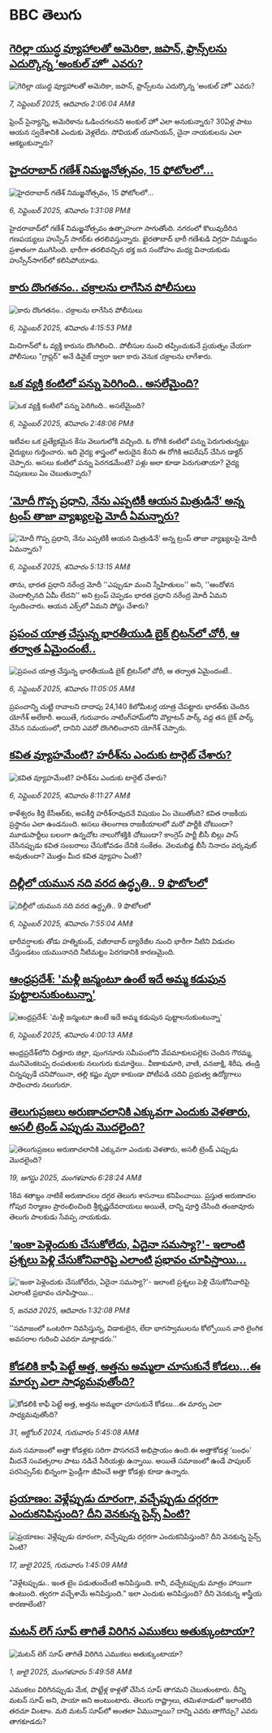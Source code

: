 # BBC తెలుగు## [గెరిల్లా యుద్ధ వ్యూహాలతో అమెరికా, జపాన్, ఫ్రాన్స్‌లను ఎదుర్కొన్న ‘అంకుల్ హో’ ఎవరు?](https://www.bbc.com/telugu/articles/c0r081e5rdyo?at_medium=RSS&at_campaign=rss?at_campaign=githubrss)![గెరిల్లా యుద్ధ వ్యూహాలతో అమెరికా, జపాన్, ఫ్రాన్స్‌లను ఎదుర్కొన్న ‘అంకుల్ హో’ ఎవరు?](https://ichef.bbci.co.uk/ace/ws/240/cpsprodpb/91bf/live/0a8f21f0-8a73-11f0-8ba8-9d1af6a803b3.jpg)_7, సెప్టెంబర్ 2025, ఆదివారం 2:06:04 AMకి_ఫ్రెంచ్ సైన్యాన్ని, అమెరికాను ఓడించగలనని అంకుల్ హో ఎలా అనుకున్నారు? 30ఏళ్ల పాటు ఆయన స్వదేశానికి ఎందుకు వెళ్లలేదు. సోవియట్ యూనియన్, చైనా నాయకులను ఎలా ఆకట్టుకున్నారు?## [హైదరాబాద్‌ గణేశ్ నిమజ్జనోత్సవం, 15 ఫోటోలలో...](https://www.bbc.com/telugu/articles/cx2p0mgzz7mo?at_medium=RSS&at_campaign=rss?at_campaign=githubrss)![హైదరాబాద్‌ గణేశ్ నిమజ్జనోత్సవం, 15 ఫోటోలలో...](https://ichef.bbci.co.uk/ace/ws/240/cpsprodpb/317a/live/d6ad4040-8b23-11f0-ab0b-373eee7fb9da.jpg)_6, సెప్టెంబర్ 2025, శనివారం 1:31:08 PMకి_హైదరాబాద్‌లో గణేశ్ నిమజ్జనోత్సవం ఉత్సాహంగా సాగుతోంది. నగరంలో కొలువుదీరిన గణపయ్యలు హుస్సేన్ సాగర్‌కు తరలివస్తున్నారు. ఖైరతాబాద్ భారీ గణేశుడి విగ్రహ నిమజ్జనం ప్రశాతంగా ముగిసింది. భారీగా తరలివచ్చిన భక్త జన సందోహం మధ్య వినాయకుడు హుస్సేన్‌సాగర్‌లో కలిసిపోయాడు.## [కారు దొంగతనం.. చక్రాలను లాగేసిన పోలీసులు](https://www.bbc.com/telugu/articles/c9v7pwmn322o?at_medium=RSS&at_campaign=rss?at_campaign=githubrss)![కారు దొంగతనం.. చక్రాలను లాగేసిన పోలీసులు](https://ichef.bbci.co.uk/ace/ws/240/cpsprodpb/09ff/live/e78e1da0-8b3a-11f0-9cf6-cbf3e73ce2b9.jpg)_6, సెప్టెంబర్ 2025, శనివారం 4:15:53 PMకి_మిచిగాన్‌లో ఓ వ్యక్తి కారును దొంగిలించి.. పోలీసుల నుంచి తప్పించుకునే ప్రయత్నం చేయగా పోలీసులు "గ్రాప్లర్" అనే డివైజ్ ద్వారా ఇలా కారు వెనుక చక్రాలను లాగేశారు.## [ఒక వ్యక్తి కంటిలో పన్ను పెరిగింది.. అసలేమైంది?](https://www.bbc.com/telugu/articles/c20zp79l0q5o?at_medium=RSS&at_campaign=rss?at_campaign=githubrss)![ఒక వ్యక్తి కంటిలో పన్ను పెరిగింది.. అసలేమైంది?](https://ichef.bbci.co.uk/ace/ws/240/cpsprodpb/cf7a/live/ce4aa400-8b2e-11f0-8abb-4d8cd1fe8125.jpg)_6, సెప్టెంబర్ 2025, శనివారం 2:48:06 PMకి_ఇటీవల ఒక ప్రత్యేకమైన కేసు వెలుగులోకి వచ్చింది. ఓ రోగికి కంటిలో పన్ను పెరుగుతున్నట్టు వైద్యులు గుర్తించారు. ఇది వైద్య శాస్త్రంలో అరుదైన కేసని ఈ రోగికి ఆపరేషన్ చేసిన డాక్టర్ చెప్పారు. అసలు కంటిలో పన్ను పెరగడమేంటి? పళ్లు అలా కూడా పెరుగుతాయా? వైద్య నిపుణులు ఏం చెబుతున్నారు?## [‘మోదీ గొప్ప ప్రధాని, నేను ఎప్పటికీ ఆయన మిత్రుడినే’ అన్న ట్రంప్ తాజా వ్యాఖ్యలపై మోదీ ఏమన్నారు?](https://www.bbc.com/telugu/articles/crme28my92lo?at_medium=RSS&at_campaign=rss?at_campaign=githubrss)![‘మోదీ గొప్ప ప్రధాని, నేను ఎప్పటికీ ఆయన మిత్రుడినే’ అన్న ట్రంప్ తాజా వ్యాఖ్యలపై మోదీ ఏమన్నారు?](https://ichef.bbci.co.uk/ace/ws/240/cpsprodpb/2980/live/c172a680-8adc-11f0-8679-a537ea280b91.jpg)_6, సెప్టెంబర్ 2025, శనివారం 5:13:15 AMకి_తాను, భారత ప్రధాని నరేంద్ర మోదీ ''ఎప్పుడూ మంచి స్నేహితులం'' అని, ''ఆందోళన చెందాల్సినది ఏమీ లేదని'' అని ట్రంప్ చెప్పడం భారత ప్రధాని నరేంద్ర మోదీ ఏమని స్పందించారు. ఆయన ఎక్స్‌లో ఏమని పోస్టు చేశారు?## [ప్రపంచ యాత్ర చేస్తున్న భారతీయుడి బైక్ బ్రిటన్‌లో చోరీ, ఆ తర్వాత ఏమైందంటే..](https://www.bbc.com/telugu/articles/c77dxeglvp0o?at_medium=RSS&at_campaign=rss?at_campaign=githubrss)![ప్రపంచ యాత్ర చేస్తున్న భారతీయుడి బైక్ బ్రిటన్‌లో చోరీ, ఆ తర్వాత ఏమైందంటే..](https://ichef.bbci.co.uk/ace/ws/240/cpsprodpb/56fc/live/822d0ee0-8ada-11f0-b391-6936825093bd.jpg)_6, సెప్టెంబర్ 2025, శనివారం 11:05:05 AMకి_ప్రపంచాన్ని చుట్టి రావాలని దాదాపు 24,140 కిలోమీటర్ల యాత్ర చేపట్టారు భారత్‌కు చెందిన యోగేశ్ అలేకారీ. అయితే, గురువారం నాటింగ్‌హామ్‌లోని వొల్లాటన్ పార్క్ వద్ద తన బైక్ పార్క్ చేసిన సమయంలో, దానిని ఎవరో దొంగిలించారని యోగేశ్ చెప్పారు.## [కవిత వ్యూహమేంటి? హరీశ్‌ను ఎందుకు టార్గెట్ చేశారు?](https://www.bbc.com/telugu/articles/cp8wep1pp8go?at_medium=RSS&at_campaign=rss?at_campaign=githubrss)![కవిత వ్యూహమేంటి? హరీశ్‌ను ఎందుకు టార్గెట్ చేశారు?](https://ichef.bbci.co.uk/ace/ws/240/cpsprodpb/67e0/live/31dcfec0-8af6-11f0-b391-6936825093bd.jpg)_6, సెప్టెంబర్ 2025, శనివారం 8:11:27 AMకి_కాళేశ్వరం కీర్తి కేసీఆర్‌కు, అపకీర్తి హరీశ్‌రావుదనే విషయం ఏం చెబుతోంది? కవిత రాజకీయ ప్రస్థానం ఎలా ఉండనుంది. అసలు తెలంగాణ రాజకీయాలలో మరో పార్టీకి చోటుందా? మూడుపార్టీలు బలంగా ఉన్నచోట నాలుగోశక్తికి చోటుందా? 
కాంగ్రెస్ పార్టీ బీసీ బిల్లు పాస్ చేసినప్పుడు కవిత సంబరాలు చేసుకోవడం దేనికి సంకేతం. వెలమబిడ్డ బీసీ నినాదం వర్కవుట్ అవుతుందా? మొత్తం మీద కవిత వ్యూహం ఏంటి?## [దిల్లీలో యమున నది వరద ఉద్ధృతి.. 9 ఫొటోలలో ](https://www.bbc.com/telugu/articles/c9wdknyj1q5o?at_medium=RSS&at_campaign=rss?at_campaign=githubrss)![దిల్లీలో యమున నది వరద ఉద్ధృతి.. 9 ఫొటోలలో ](https://ichef.bbci.co.uk/ace/ws/240/cpsprodpb/9f82/live/ea8eb940-8ad3-11f0-a432-75ea56996e30.jpg)_6, సెప్టెంబర్ 2025, శనివారం 7:55:04 AMకి_భారీవర్షాలకు తోడు   హత్నికుండ్, వజీరాబాద్ బ్యారేజీల నుంచి భారీగా నీటిని విడుదల చేస్తుండటం యమునానది నీటిమట్టం పెరగడానికి కారణమైంది.## [ఆంధ్రప్రదేశ్: 'మళ్లీ జన్మంటూ ఉంటే ఇదే అమ్మ కడుపున పుట్టాలనుకుంటున్నా'](https://www.bbc.com/telugu/articles/c4gw52x182no?at_medium=RSS&at_campaign=rss?at_campaign=githubrss)![ఆంధ్రప్రదేశ్: 'మళ్లీ జన్మంటూ ఉంటే ఇదే అమ్మ కడుపున పుట్టాలనుకుంటున్నా'](https://ichef.bbci.co.uk/ace/ws/240/cpsprodpb/ea7a/live/4d5a0630-8a69-11f0-8ba8-9d1af6a803b3.jpg)_6, సెప్టెంబర్ 2025, శనివారం 4:00:13 AMకి_ఆంధ్రప్రదేశ్‌లోని చిత్తూరు జిల్లా, పుంగనూరు సమీపంలోని వేపమాకులపల్లెకు చెందిన గౌరమ్మ, మునివెంకటప్ప దంపతులకు నలుగురు కుమార్తెలు.. వీణాకుమారి, వాణి, వనజాక్షి, శిరీష.
తండ్రి చిన్నప్పుడే చనిపోయినా, తల్లి కష్టం వృథా కాకుండా పోటీపడి చదివి ప్రభుత్వ ఉద్యోగాలు సాధించారు నలుగురూ.## [తెలుగుప్రజలు అరుణాచలానికి ఎక్కువగా ఎందుకు వెళతారు, అసలీ ట్రెండ్ ఎప్పుడు మొదలైంది? ](https://www.bbc.com/telugu/articles/c8jp32zrzxpo?at_medium=RSS&at_campaign=rss?at_campaign=githubrss)![తెలుగుప్రజలు అరుణాచలానికి ఎక్కువగా ఎందుకు వెళతారు, అసలీ ట్రెండ్ ఎప్పుడు మొదలైంది? ](https://ichef.bbci.co.uk/ace/ws/240/cpsprodpb/cf2d/live/01932bf0-7d85-11f0-98a0-956f61945264.jpg)_19, ఆగస్టు 2025, మంగళవారం 6:28:24 AMకి_18వ శతాబ్దం నాటికే అరుణాచలం దగ్గర తెలుగు శాసనాలు కనిపించాయి. ప్రస్తుత అరుణాచల గోపుర నిర్మాణం ప్రారంభించింది శ్రీకృష్ణదేవరాయలు అయితే, దాన్ని పూర్తి చేసింది తంజావూరు తెలుగు పాలకుడు సేవప్ప నాయకుడు.## ['ఇంకా పెళ్లెందుకు చేసుకోలేదు, ఏదైనా సమస్యా?'- ఇలాంటి ప్రశ్నలు పెళ్లి చేసుకోనివారిపై ఎలాంటి ప్రభావం చూపిస్తాయి... ](https://www.bbc.com/telugu/articles/cgq1w3lz7yyo?at_medium=RSS&at_campaign=rss?at_campaign=githubrss)!['ఇంకా పెళ్లెందుకు చేసుకోలేదు, ఏదైనా సమస్యా?'- ఇలాంటి ప్రశ్నలు పెళ్లి చేసుకోనివారిపై ఎలాంటి ప్రభావం చూపిస్తాయి... ](https://ichef.bbci.co.uk/ace/ws/240/cpsprodpb/f6de/live/72c94a60-cb3e-11ef-87df-d575b9a434a4.jpg)_5, జనవరి 2025, ఆదివారం 1:32:08 PMకి_''సమాజంలో ఒంటరిగా నివసిస్తున్న, విడాకులైన, లేదా భాగస్వాములను కోల్పోయిన వారి లైంగిక అవసరాల గురించి ఎవరూ మాట్లాడరు.''## [కోడలికి కాఫీ పెట్టే అత్త, అత్తను అమ్మలా చూసుకునే కోడలు...ఈ మార్పు ఎలా సాధ్యమవుతోంది?](https://www.bbc.com/telugu/articles/c1l41zl8el2o?at_medium=RSS&at_campaign=rss?at_campaign=githubrss)![కోడలికి కాఫీ పెట్టే అత్త, అత్తను అమ్మలా చూసుకునే కోడలు...ఈ మార్పు ఎలా సాధ్యమవుతోంది?](https://ichef.bbci.co.uk/ace/ws/240/cpsprodpb/2b61/live/9176a6d0-8b0e-11ef-a81b-b1eda9741da3.jpg)_31, అక్టోబర్ 2024, గురువారం 5:45:08 AMకి_మన సమాజంలో అత్తా కోడళ్లకు సరిగా పొసగదనే అభిప్రాయం ఉంది.ఈ అత్తాకోడళ్ల ‘బంధం’ మీదనే సంవత్సరాల పాటు నడిచే సీరియళ్లు ఉన్నాయి. అయితే సమాజంలో ఉండే పాపులర్ పరసెప్సన్‌కు భిన్నంగా ఫ్రెండ్లీగా జీవించే అత్తా కోడళ్లు కూడా ఉన్నారు.## [ప్రయాణం: వెళ్లేప్పుడు దూరంగా, వచ్చేప్పుడు దగ్గరగా ఎందుకనిపిస్తుంది? దీని వెనకున్న సైన్స్ ఏంటి?](https://www.bbc.com/telugu/articles/c0l4y727n1jo?at_medium=RSS&at_campaign=rss?at_campaign=githubrss)![ప్రయాణం: వెళ్లేప్పుడు దూరంగా, వచ్చేప్పుడు దగ్గరగా ఎందుకనిపిస్తుంది? దీని వెనకున్న సైన్స్ ఏంటి?](https://ichef.bbci.co.uk/ace/ws/240/cpsprodpb/054c/live/6957c010-62b0-11f0-8e78-11023c48a856.png)_17, జులై 2025, గురువారం 1:45:09 AMకి_"వెళ్లేటప్పుడు.. ఇంత టైం పడుతుందేంటి అనిపిస్తుంది. కానీ, వచ్చేటప్పుడు మాత్రం హాయిగా ఉంటుంది. త్వరగా వచ్చేశామే అనిపిస్తుంది." ఇలా ఎందుకు అనిపిస్తుంది? దీని వెనకున్న శాస్త్రీయ కారణాలేంటి?## [మటన్ లెగ్ సూప్ తాగితే విరిగిన ఎముకలు అతుక్కుంటాయా?](https://www.bbc.com/telugu/articles/c0l4g92j8kzo?at_medium=RSS&at_campaign=rss?at_campaign=githubrss)![మటన్ లెగ్ సూప్ తాగితే విరిగిన ఎముకలు అతుక్కుంటాయా?](https://ichef.bbci.co.uk/ace/ws/240/cpsprodpb/b31e/live/cce532c0-6d41-11f0-9462-bb509dc78127.jpg)_1, జులై 2025, మంగళవారం 5:49:58 AMకి_ఎముకలు విరిగినప్పుడు మేక, పొట్టేళ్ల కాళ్లతో చేసిన సూప్ తాగమని చెబుతుంటారు. దీన్ని మటన్ సూప్ అని, పాయా అని అంటుంటారు. తెలుగు రాష్ట్రాలు, తమిళనాడులో ఇలాంటిది తరచూ వింటాం. మరి మటన్ సూప్‌లో అంతలా ఏమున్నాయి? దాన్ని ఎవరు తాగొచ్చు? ఎవరు తాగకూడదు?